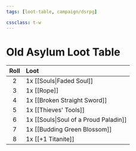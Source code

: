 ```yaml
---
tags: [loot-table, campaign/dsrpg]

cssclass: t-w
---
```

# Old Asylum Loot Table

| Roll | Loot                                  |
|:----:|:------------------------------------- |
|  2   | 1x [[Souls\|Faded Soul]]              |
|  3   | 1x [[Rope]]                  |
|  4   | 1x [[Broken Straight Sword]]          |
|  5   | 1x [[Thieves' Tools]]                 | 
|  6   | 1x [[Souls\|Soul of a Proud Paladin]] |
|  7   | 1x [[Budding Green Blossom]]          |
|  8   | 1x [[+1 Titanite]]                    |

